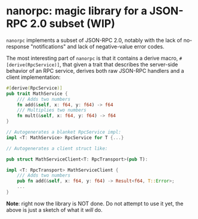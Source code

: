 # nanorpc: magic library for a JSON-RPC 2.0 subset (WIP)

`nanorpc` implements a subset of JSON-RPC 2.0, notably with the lack of no-response "notifications" and lack of negative-value error codes.

The most interesting part of `nanorpc` is that it contains a derive macro, `#[derive(RpcService)]`, that given a trait that describes the server-side behavior of an RPC service, derives both raw JSON-RPC handlers and a client implementation:

```rust
#[derive(RpcService)]
pub trait MathService {
    /// Adds two numbers
    fn add(&self, x: f64, y: f64) -> f64
    /// Multiplies two numbers
    fn mult(&self, x: f64, y: f64) -> f64
}

// Autogenerates a blanket RpcService impl:
impl <T: MathService> RpcService for T {...}

// Autogenerates a client struct like:

pub struct MathServiceClient<T: RpcTransport>(pub T):

impl <T: RpcTransport> MathServiceClient {
    /// Adds two numbers
    pub fn add(&self, x: f64, y: f64) -> Result<f64, T::Error>;
    ...
}
```

**Note**: right now the library is NOT done. Do not attempt to use it yet, the above is just a sketch of what it _will_ do.
